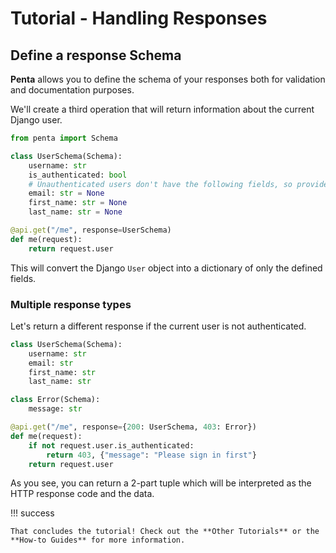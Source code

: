 # Tutorial - Handling Responses

## Define a response Schema

**Penta** allows you to define the schema of your responses both for validation and documentation purposes.

We'll create a third operation that will return information about the current Django user.

```python
from penta import Schema

class UserSchema(Schema):
    username: str
    is_authenticated: bool
    # Unauthenticated users don't have the following fields, so provide defaults.
    email: str = None
    first_name: str = None
    last_name: str = None

@api.get("/me", response=UserSchema)
def me(request):
    return request.user
```

This will convert the Django `User` object into a dictionary of only the defined fields.

### Multiple response types

Let's return a different response if the current user is not authenticated.

```python hl_lines="2-5 7-8 10 12-13"
class UserSchema(Schema):
    username: str
    email: str
    first_name: str
    last_name: str

class Error(Schema):
    message: str

@api.get("/me", response={200: UserSchema, 403: Error})
def me(request):
    if not request.user.is_authenticated:
        return 403, {"message": "Please sign in first"}
    return request.user
```

As you see, you can return a 2-part tuple which will be interpreted as the HTTP response code and the data.

!!! success

    That concludes the tutorial! Check out the **Other Tutorials** or the **How-to Guides** for more information.
